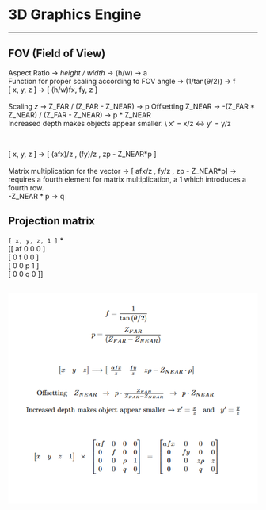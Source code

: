 ﻿# 3D Graphics Engine

---

## FOV (Field of View)

Aspect Ratio -> *height / width* -> (h/w) -> a<br>
Function for proper scaling according to FOV angle -> (1/tan(θ/2)) -> f <br>
[ x, y, z ] ->  [ (h/w)fx, fy, z ] <br>
<br>
Scaling *z* -> Z_FAR / (Z_FAR - Z_NEAR) -> p
Offsetting Z_NEAR -> -(Z_FAR * Z_NEAR) / (Z_FAR - Z_NEAR) -> p \* Z_NEAR
<br>
Increased depth makes objects appear smaller. \\
x' = x/z  <-> y' = y/z <br>

<br>

[ x, y, z ] -> [ (afx)/z , (fy)/z , zp - Z_NEAR\*p ] <br>
<br>
Matrix multiplication for the vector -> 
[ afx/z , fy/z , zp - Z_NEAR\*p] -> requires a fourth element
for matrix multiplication, a 1 which introduces a fourth row.
<br>
-Z_NEAR \* p -> q

## Projection matrix

`[ x, y, z, 1 ]` \*<br>
[[   af   0   0   0   ]<br>
 [   0    f   0   0   ]<br>
 [   0    0   p   1   ]<br>
 [   0    0   q   0   ]]<br>
<br>


![](./img/math_matrices.png)